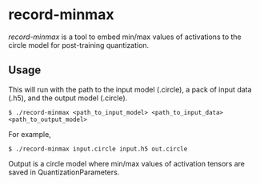 # record-minmax

_record-minmax_ is a tool to embed min/max values of activations to the circle model for post-training quantization.

## Usage

This will run with the path to the input model (.circle), a pack of input data (.h5), and the output model (.circle).

```
$ ./record-minmax <path_to_input_model> <path_to_input_data> <path_to_output_model>
```

For example,
```
$ ./record-minmax input.circle input.h5 out.circle
```

Output is a circle model where min/max values of activation tensors are saved in QuantizationParameters.
